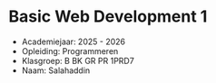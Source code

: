 # Basic Web Development 1

- Academiejaar: 2025 - 2026
- Opleiding: Programmeren
- Klasgroep: B BK GR PR 1PRD7
- Naam: Salahaddin

